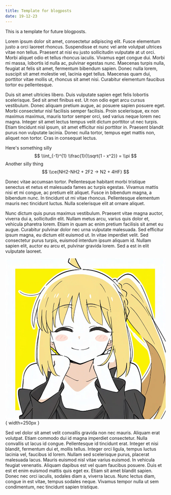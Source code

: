 ```yaml
---
title: Template for blogposts
date: 19-12-23
---
```


This is a template for future blogposts.

Lorem ipsum dolor sit amet, consectetur adipiscing elit. Fusce elementum justo a orci laoreet rhoncus. Suspendisse et nunc vel ante volutpat ultrices vitae non tellus. Praesent at nisi eu justo sollicitudin vulputate at ut orci. Morbi aliquet odio et tellus rhoncus iaculis. Vivamus eget congue dui. Morbi mi massa, lobortis id nulla ac, pulvinar egestas nunc. Maecenas turpis nulla, feugiat at felis sit amet, fermentum bibendum sapien. Donec nulla lorem, suscipit sit amet molestie vel, lacinia eget tellus. Maecenas quam dui, porttitor vitae mollis ut, rhoncus sit amet nisi. Curabitur elementum faucibus tortor eu pellentesque.

Duis sit amet ultricies libero. Duis vulputate sapien eget felis lobortis scelerisque. Sed sit amet finibus est. Ut non odio eget arcu cursus vestibulum. Donec aliquam pretium augue, ac posuere sapien posuere eget. Morbi consectetur nisl facilisis semper facilisis. Proin scelerisque, ex non maximus maximus, mauris tortor semper orci, sed varius neque lorem nec magna. Integer sit amet lectus tempus velit dictum porttitor ut nec turpis. Etiam tincidunt nisl ipsum, sit amet efficitur nisi porttitor in. Praesent blandit purus non vulputate lacinia. Donec nulla tortor, tempus eget mattis non, aliquet non tortor. Cras in consequat lectus.

Here's something silly $$ \\int_{-1}^{1} \\frac{1}{\\sqrt{1 - x^2}} = \\pi $$
Another silly thing $$ \\ce{NH2-NH2 + 2F2 -> N2 + 4HF} $$

Donec vitae accumsan tortor. Pellentesque habitant morbi tristique senectus et netus et malesuada fames ac turpis egestas. Vivamus mattis nisi et mi congue, ac pretium elit aliquet. Fusce in bibendum magna, a bibendum nunc. In tincidunt ut mi vitae rhoncus. Pellentesque elementum mauris nec tincidunt luctus. Nulla scelerisque elit at ornare aliquet.

Nunc dictum quis purus maximus vestibulum. Praesent vitae magna auctor, viverra dui a, sollicitudin elit. Nullam metus arcu, varius quis dolor et, vehicula pharetra lorem. Etiam in quam ac enim pretium facilisis sit amet eu augue. Curabitur pulvinar dolor nec urna vulputate malesuada. Sed efficitur ipsum magna, eu dictum elit euismod ut. In vitae imperdiet velit. Sed consectetur purus turpis, euismod interdum ipsum aliquam id. Nullam sapien elit, auctor eu arcu et, pulvinar gravida lorem. Sed a est in elit vulputate laoreet.

![Jumpscare](../Assets/pl2pfvmgm83c1.webp){ width=250px }

Sed vel dolor sit amet velit convallis gravida non nec mauris. Aliquam erat volutpat. Etiam commodo dui id magna imperdiet consectetur. Nulla convallis ut lacus id congue. Pellentesque id tincidunt erat. Integer et nisi blandit, fermentum dui et, mollis tellus. Integer orci ligula, tempus luctus lacinia vel, faucibus id lorem. Nullam sed scelerisque purus, placerat malesuada lacus. Mauris euismod nisl vitae varius euismod. In vehicula feugiat venenatis. Aliquam dapibus est vel quam faucibus posuere. Duis et est et enim euismod mattis quis eget ex. Etiam sit amet blandit sapien. Donec nec orci iaculis, sodales diam a, viverra lacus. Nunc lectus diam, congue in est vitae, tempus sodales neque. Vivamus tempor nulla ut sem condimentum, nec tincidunt sapien tristique.